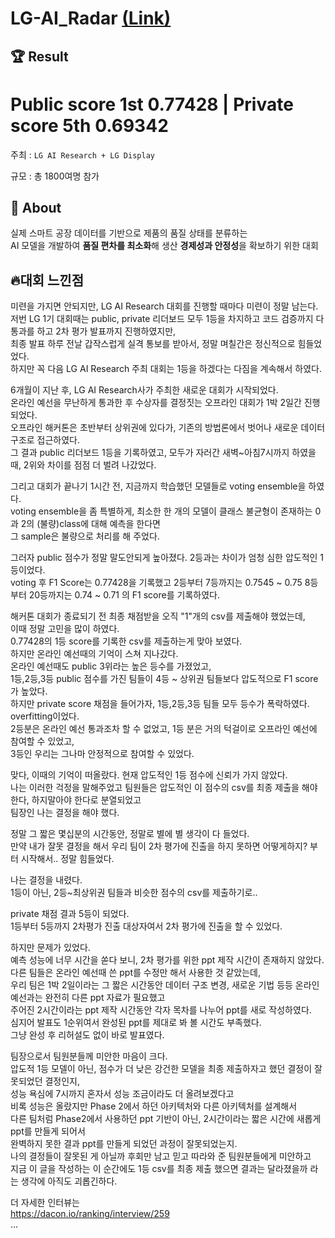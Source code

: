 # LG-AI_Radar [(Link)](https://dacon.io/competitions/official/236080/leaderboard)

## 🏆 Result
# **Public score 1st** 0.77428 | **Private score 5th** 0.69342

주최 : ```LG AI Research + LG Display```

규모 : 총 1800여명 참가

  

  
## 🧐 About
실제 스마트 공장 데이터를 기반으로 제품의 품질 상태를 분류하는   
AI 모델을 개발하여 **품질 편차를 최소화**해 생산 **경제성과 안정성**을 확보하기 위한 대회   
  
  
  
  

## 🔥**대회 느낀점**
미련을 가지면 안되지만, LG AI Research 대회를 진행할 때마다 미련이 정말 남는다.  
저번 LG 1기 대회때는 public, private 리더보드 모두 1등을 차지하고 코드 검증까지 다 통과를 하고 2차 평가 발표까지 진행하였지만,  
최종 발표 하루 전날 갑작스럽게 실격 통보를 받아서, 정말 며칠간은 정신적으로 힘들었었다.  
하지만 꼭 다음 LG AI Research 주최 대회는 1등을 하겠다는 다짐을 계속해서 하였다.  

6개월이 지난 후, LG AI Research사가 주최한 새로운 대회가 시작되었다.    
온라인 예선을 무난하게 통과한 후 수상자를 결정짓는 오프라인 대회가 1박 2일간 진행되었다.    
오프라인 해커톤은 초반부터 상위권에 있다가, 기존의 방법론에서 벗어나 새로운 데이터 구조로 접근하였다.  
그 결과 public 리더보드 1등을 기록하였고, 모두가 자러간 새벽~아침7시까지 하였을 때, 2위와 차이를 점점 더 벌려 나갔었다.  

그리고 대회가 끝나기 1시간 전, 지금까지 학습했던 모델들로 voting ensemble을 하였다.  
voting ensemble을 좀 특별하게, 최소한 한 개의 모델이 클래스 불균형이 존재하는 0과 2의 (불량)class에 대해 예측을 한다면  
그 sample은 불량으로 처리를 해 주었다.  

그러자 public 점수가 정말 말도안되게 높아졌다. 2등과는 차이가 엄청 심한 압도적인 1등이었다.  
voting 후 F1 Score는 0.77428을 기록했고 2등부터 7등까지는 0.7545 ~ 0.75 8등부터 20등까지는 0.74 ~ 0.71 의 F1 score를 기록하였다.  

해커톤 대회가 종료되기 전 최종 채점받을 오직 "1"개의 csv를 제출해야 했었는데,  
이때 정말 고민을 많이 하였다.  
0.77428의 1등 score를 기록한 csv를 제출하는게 맞아 보였다.  
하지만 온라인 예선때의 기억이 스쳐 지나갔다.  
온라인 예선때도 public 3위라는 높은 등수를 가졌었고,    
1등,2등,3등 public 점수를 가진 팀들이 4등 ~ 상위권 팀들보다 압도적으로 F1 score가 높았다.    
하지만 private score 채점을 들어가자, 1등,2등,3등 팀들 모두 등수가 폭락하였다.    
overfitting이었다.  
2등분은 온라인 예선 통과조차 할 수 없었고, 1등 분은 거의 턱걸이로 오프라인 예선에 참여할 수 있었고,  
3등인 우리는 그나마 안정적으로 참여할 수 있었다.  

맞다, 이때의 기억이 떠올랐다. 현재 압도적인 1등 점수에 신뢰가 가지 않았다.  
나는 이러한 걱정을 말해주었고 팀원들은 압도적인 이 점수의 csv를 최종 제출을 해야한다, 하지말아야 한다로 분열되었고  
팀장인 나는 결정을 해야 했다.  

정말 그 짧은 몇십분의 시간동안, 정말로 별에 별 생각이 다 들었다.  
만약 내가 잘못 결정을 해서 우리 팀이 2차 평가에 진출을 하지 못하면 어떻게하지? 부터 시작해서.. 정말 힘들었다.    

나는 결정을 내렸다.  
1등이 아닌, 2등~최상위권 팀들과 비슷한 점수의 csv를 제출하기로..  

private 채점 결과 5등이 되었다.   
1등부터 5등까지 2차평가 진출 대상자여서 2차 평가에 진출을 할 수 있었다.   

하지만 문제가 있었다.  
예측 성능에 너무 시간을 쏟다 보니, 2차 평가를 위한 ppt 제작 시간이 존재하지 않았다.  
다른 팀들은 온라인 예선때 쓴 ppt를 수정만 해서 사용한 것 같았는데,  
우리 팀은 1박 2일이라는 그 짧은 시간동안 데이터 구조 변경, 새로운 기법 등등 온라인 예선과는 완전히 다른 ppt 자료가 필요했고  
주어진 2시간이라는 ppt 제작 시간동안 각자 목차를 나누어 ppt를 새로 작성하였다.  
심지어 발표도 1순위여서 완성된 ppt를 제대로 봐 볼 시간도 부족했다.  
그냥 완성 후 리허설도 없이 바로 발표였다.   

팀장으로서 팀원분들께 미안한 마음이 크다.   
압도적 1등 모델이 아닌, 점수가 더 낮은 강건한 모델을 최종 제출하자고 했던 결정이 잘못되었던 결정인지,   
성능 욕심에 7시까지 혼자서 성능 조금이라도 더 올려보겠다고  
비록 성능은 올랐지만 Phase 2에서 하던 아키텍처와 다른 아키텍처를 설계해서  
다른 팀처럼 Phase2에서 사용하던 ppt 기반이 아닌, 2시간이라는 짧은 시간에 새롭게 ppt를 만들게 되어서  
완벽하지 못한 결과 ppt를 만들게 되었던 과정이 잘못되었는지.  
나의 결정들이 잘못된 게 아닐까 후회만 남고 믿고 따라와 준 팀원분들에게 미안하고  
지금 이 글을 작성하는 이 순간에도 1등 csv를 최종 제출 했으면 결과는 달라졌을까 라는 생각에 아직도 괴롭긴하다.  

더 자세한 인터뷰는    
https://dacon.io/ranking/interview/259  
... 
